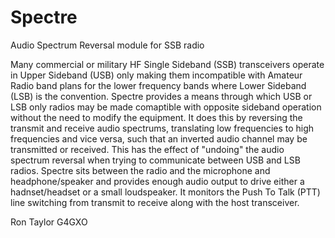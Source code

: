 # Spectre
Audio Spectrum Reversal module for SSB radio

Many commercial or military HF Single Sideband (SSB) transceivers operate in Upper Sideband (USB) only making them incompatible with Amateur Radio band plans for the lower 
frequency bands where Lower Sideband (LSB) is the convention. Spectre provides a means through which USB or LSB only radios may be made comaptible with opposite sideband operation
without the need to modify the equipment. It does this by reversing the transmit and receive audio spectrums, translating low frequencies to high frequencies and vice versa, such 
that an inverted audio channel may be transmitted or received. This has the effect of "undoing" the audio spectrum reversal when trying to communicate between USB and LSB radios.
Spectre sits between the radio and the microphone and headphone/speaker and provides enough audio output to drive either a hadnset/headset or a small loudspeaker. It monitors the 
Push To Talk (PTT) line switching from transmit to receive along with the host transceiver.

Ron Taylor G4GXO


